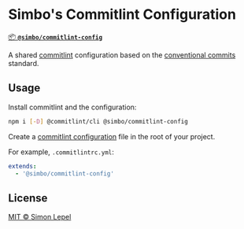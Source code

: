 # Simbo's Commitlint Configuration

[📦 **`@simbo/commitlint-config`**](https://npmjs.com/package/@simbo/commitlint-config)

A shared [commitlint](https://commitlint.js.org/) configuration based on the
[conventional commits](https://www.conventionalcommits.org/) standard.

## Usage

Install commitlint and the configuration:

```bash
npm i [-D] @commitlint/cli @simbo/commitlint-config
```

Create a
[commitlint configuration](https://commitlint.js.org/reference/configuration.html)
file in the root of your project.

For example, `.commitlintrc.yml`:

```yaml
extends:
  - '@simbo/commitlint-config'
```

## License

[MIT © Simon Lepel](http://simbo.mit-license.org/)
